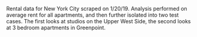 Rental data for New York City scraped on 1/20/19. Analysis performed on average rent for all apartments, and then further isolated into two test cases. The first looks at studios on the Upper West Side, the second looks at 3 bedroom apartments in Greenpoint.